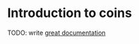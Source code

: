 # Introduction to coins

TODO: write [great documentation](http://jacobian.org/writing/great-documentation/what-to-write/)
